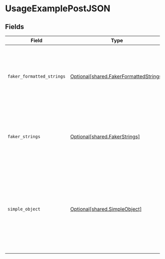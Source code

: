 # UsageExamplePostJSON


## Fields

| Field                                                                                                                                                          | Type                                                                                                                                                           | Required                                                                                                                                                       | Description                                                                                                                                                    |
| -------------------------------------------------------------------------------------------------------------------------------------------------------------- | -------------------------------------------------------------------------------------------------------------------------------------------------------------- | -------------------------------------------------------------------------------------------------------------------------------------------------------------- | -------------------------------------------------------------------------------------------------------------------------------------------------------------- |
| `faker_formatted_strings`                                                                                                                                      | [Optional[shared.FakerFormattedStrings]](../../models/shared/fakerformattedstrings.md)                                                                         | :heavy_minus_sign:                                                                                                                                             | A set of strings with format values that lead to relevant examples being generated for them                                                                    |
| `faker_strings`                                                                                                                                                | [Optional[shared.FakerStrings]](../../models/shared/fakerstrings.md)                                                                                           | :heavy_minus_sign:                                                                                                                                             | A set of strings with fieldnames that lead to relevant examples being generated for them                                                                       |
| `simple_object`                                                                                                                                                | [Optional[shared.SimpleObject]](../../models/shared/simpleobject.md)                                                                                           | :heavy_minus_sign:                                                                                                                                             | A simple object that uses all our supported primitive types and enums and has optional properties.<br/><br/>[A link to the external docs.](https://speakeasy.com/docs) |